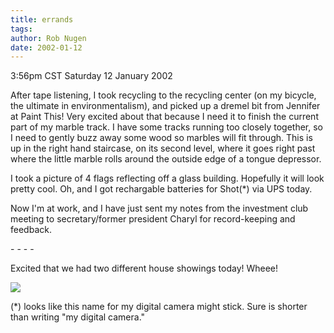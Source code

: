 ```yaml
---
title: errands
tags: 
author: Rob Nugen
date: 2002-01-12
---
```


<title></title>
<p class=date>3:56pm CST Saturday 12 January 2002</p>

<p>After tape listening, I took recycling to the recycling center (on
my bicycle, the ultimate in environmentalism), and picked up a dremel
bit from Jennifer at Paint This!  Very excited about that because I
need it to finish the current part of my marble track.  I have some
tracks running too closely together, so I need to gently buzz away
some wood so marbles will fit through.  This is up in the right hand
staircase, on its second level, where it goes right past where the
little marble rolls around the outside edge of a tongue depressor.</p>

<p>I took a picture of 4 flags reflecting off a glass building.
Hopefully it will look pretty cool.  Oh, and I got rechargable
batteries for Shot(*) via UPS today.</p>

<p>Now I'm at work, and I have just sent my notes from the investment
club meeting to secretary/former president Charyl for record-keeping
and feedback.</p>

<p>- - - -</p>

<p>Excited that we had two different house showings today!  Wheee!</p>

<p><img src='/images/rob/wL-ROB.gif'/></p>

<p>(*) looks like this name for my digital camera might stick.  Sure
is shorter than writing "my digital camera."</p>

